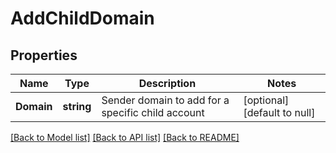 # AddChildDomain

## Properties
Name | Type | Description | Notes
------------ | ------------- | ------------- | -------------
**Domain** | **string** | Sender domain to add for a specific child account | [optional] [default to null]

[[Back to Model list]](../README.md#documentation-for-models) [[Back to API list]](../README.md#documentation-for-api-endpoints) [[Back to README]](../README.md)


